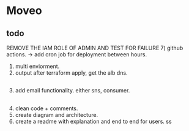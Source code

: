 # Moveo

## todo



REMOVE THE IAM ROLE OF ADMIN AND TEST FOR FAILURE
7) github actions. -> add cron job for deployment between hours.
1) multi enviorment.
2) output after terraform apply, get the alb dns.
##
3) add email functionality. either sns, consumer.
##
4) clean code + comments.
5) create diagram and architecture. 
6) create a readme with explanation and end to end for users. 
ss
